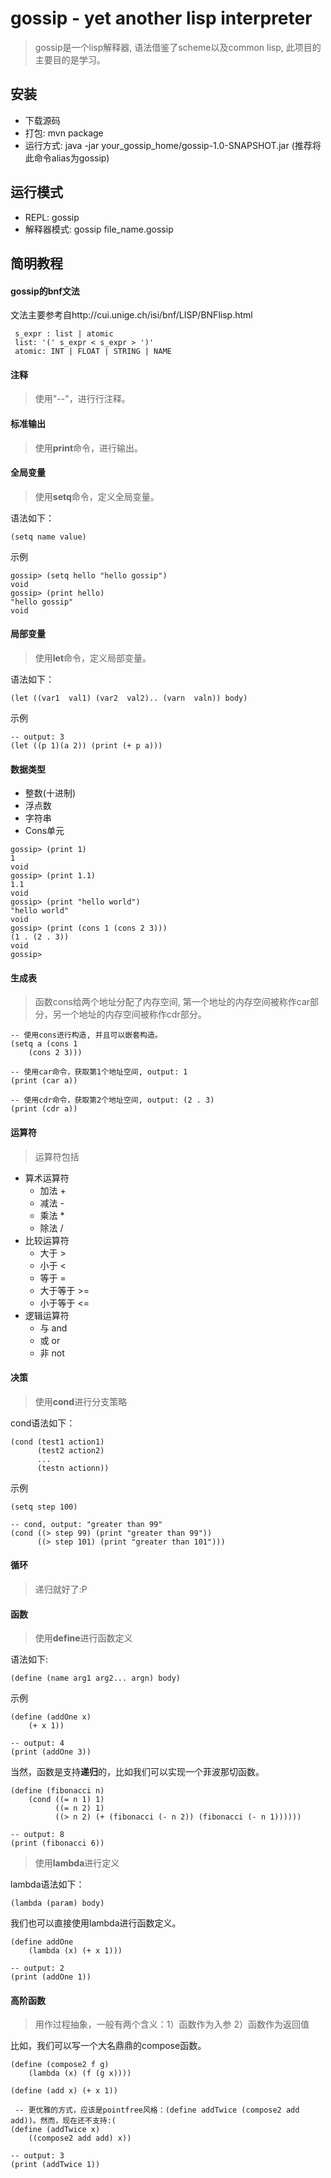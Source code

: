 # gossip - yet another lisp interpreter
> gossip是一个lisp解释器, 语法借鉴了scheme以及common lisp, 此项目的主要目的是学习。

## 安装
- 下载源码
- 打包: mvn package
- 运行方式: java -jar your_gossip_home/gossip-1.0-SNAPSHOT.jar (推荐将此命令alias为gossip)

## 运行模式
- REPL: gossip
- 解释器模式: gossip file_name.gossip

## 简明教程

#### gossip的bnf文法
文法主要参考自http://cui.unige.ch/isi/bnf/LISP/BNFlisp.html
```
 s_expr : list | atomic
 list: '(' s_expr < s_expr > ')'
 atomic: INT | FLOAT | STRING | NAME
```

#### 注释
> 使用"--"，进行行注释。

#### 标准输出
> 使用**print**命令，进行输出。

#### 全局变量
> 使用**setq**命令，定义全局变量。

语法如下：
```
(setq name value)
```

示例
```
gossip> (setq hello "hello gossip")
void
gossip> (print hello)
"hello gossip"
void
```

#### 局部变量
> 使用**let**命令，定义局部变量。

语法如下：
```
(let ((var1  val1) (var2  val2).. (varn  valn)) body)
```
示例
```
-- output: 3
(let ((p 1)(a 2)) (print (+ p a)))
```

#### 数据类型

- 整数(十进制)
- 浮点数
- 字符串
- Cons单元

```
gossip> (print 1)
1
void
gossip> (print 1.1)
1.1
void
gossip> (print "hello world")
"hello world"
void
gossip> (print (cons 1 (cons 2 3)))
(1 . (2 . 3))
void
gossip>
```

#### 生成表
> 函数cons给两个地址分配了内存空间, 第一个地址的内存空间被称作car部分，另一个地址的内存空间被称作cdr部分。

```
-- 使用cons进行构造, 并且可以嵌套构造。
(setq a (cons 1
    (cons 2 3)))
 
-- 使用car命令，获取第1个地址空间, output: 1
(print (car a))
 
-- 使用cdr命令，获取第2个地址空间, output: (2 . 3)
(print (cdr a))
```

#### 运算符
> 运算符包括
+ 算术运算符
    + 加法 +
    + 减法 -
    + 乘法 *
    + 除法 /
+ 比较运算符
    + 大于 >
    + 小于 <
    + 等于 =
    + 大于等于 >=
    + 小于等于 <=
+ 逻辑运算符
    + 与 and
    + 或 or
    + 非 not

#### 决策
> 使用**cond**进行分支策略

cond语法如下：
```
(cond (test1 action1)
      (test2 action2)
	  ...
	  (testn actionn))
```

示例

```
(setq step 100)
 
-- cond, output: "greater than 99"
(cond ((> step 99) (print "greater than 99"))
      ((> step 101) (print "greater than 101")))
```

#### 循环
> 递归就好了:P

#### 函数
> 使用**define**进行函数定义

语法如下:
```
(define (name arg1 arg2... argn) body)
```

示例

```
(define (addOne x)
    (+ x 1))
    
-- output: 4
(print (addOne 3))
```

当然，函数是支持**递归**的，比如我们可以实现一个菲波那切函数。
```
(define (fibonacci n)
    (cond ((= n 1) 1)
          ((= n 2) 1)
          ((> n 2) (+ (fibonacci (- n 2)) (fibonacci (- n 1))))))
          
-- output: 8
(print (fibonacci 6))
```

> 使用**lambda**进行定义

lambda语法如下：
```
(lambda (param) body)
```
我们也可以直接使用lambda进行函数定义。
```
(define addOne
    (lambda (x) (+ x 1)))
 
-- output: 2
(print (addOne 1))
```

#### 高阶函数
> 用作过程抽象，一般有两个含义：1）函数作为入参 2）函数作为返回值

比如，我们可以写一个大名鼎鼎的compose函数。
```
(define (compose2 f g)
    (lambda (x) (f (g x))))
    
(define (add x) (+ x 1))
 
 -- 更优雅的方式，应该是pointfree风格：(define addTwice (compose2 add add))。然而，现在还不支持:(
(define (addTwice x)
    ((compose2 add add) x))
 
-- output: 3
(print (addTwice 1))

```
